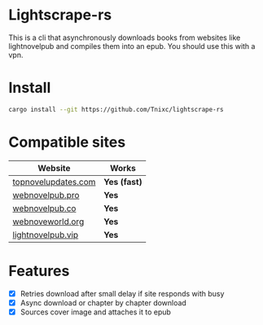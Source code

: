 # Lightscrape-rs

This is a cli that asynchronously downloads books from websites like lightnovelpub and compiles them into an epub. You should use this with a vpn.

# Install
```sh
cargo install --git https://github.com/Tnixc/lightscrape-rs
```

# Compatible sites

| Website         | Works     |
|--------------|-----------|
| [topnovelupdates.com](https://topnovelupdates.com) | **Yes (fast)** |
| [webnovelpub.pro](https://www.webnovelpub.pro) | **Yes**|
| [webnovelpub.co](https://webnovelpub.co) | **Yes**      |
| [webnoveworld.org](https://www.webnovelworld.org)| **Yes**  | 
| [lightnovelpub.vip](https://lightnovelpub.vip)| **Yes** |

# Features

- [x] Retries download after small delay if site responds with busy
- [x] Async download or chapter by chapter download
- [x] Sources cover image and attaches it to epub
